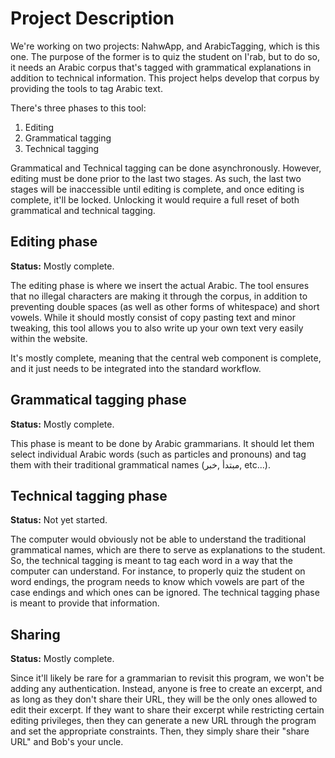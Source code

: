 # Project Description
We're working on two projects: NahwApp, and ArabicTagging, which is this one. The purpose of the former is to quiz the student on I'rab, but to do so, it needs
an Arabic corpus that's tagged with grammatical explanations in addition to technical information. This project helps develop that corpus by providing the tools
to tag Arabic text.

There's three phases to this tool:
1) Editing
2) Grammatical tagging
3) Technical tagging

Grammatical and Technical tagging can be done asynchronously. However, editing must be done prior to the last two stages.
As such, the last two stages will be inaccessible until editing is complete, and once editing is complete, it'll be locked.
Unlocking it would require a full reset of both grammatical and technical tagging.

## Editing phase
**Status:** Mostly complete.

The editing phase is where we insert the actual Arabic. The tool ensures that no illegal characters are making it through the corpus,
in addition to preventing double spaces (as well as other forms of whitespace) and short vowels. While it should mostly consist of copy pasting text and minor tweaking,
this tool allows you to also write up your own text very easily within the website.

It's mostly complete, meaning that the central web component is complete, and it just needs to be integrated into the standard workflow.

## Grammatical tagging phase
**Status:** Mostly complete.

This phase is meant to be done by Arabic grammarians. It should let them select individual Arabic words (such as particles and pronouns) and tag them with their traditional
grammatical names (مبتدأ ,خبر, etc...). 

## Technical tagging phase
**Status:** Not yet started.

The computer would obviously not be able to understand the traditional grammatical names, which are there to serve as explanations to the student.
So, the technical tagging is meant to tag each word in a way that the computer can understand. For instance, to properly quiz the student on word endings, the program
needs to know which vowels are part of the case endings and which ones can be ignored. The technical tagging phase is meant to provide that information.

## Sharing
**Status:** Mostly complete.

Since it'll likely be rare for a grammarian to revisit this program, we won't be adding any authentication. Instead, anyone is free to create an excerpt, and as long as they don't
share their URL, they will be the only ones allowed to edit their excerpt. If they want to share their excerpt while restricting certain editing privileges, then they can
generate a new URL through the program and set the appropriate constraints. Then, they simply share their "share URL" and Bob's your uncle.
